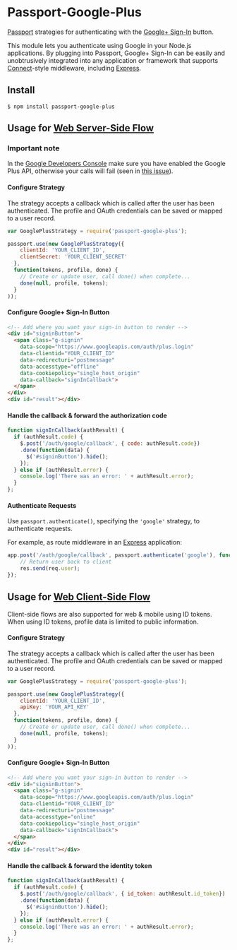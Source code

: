 # Passport-Google-Plus

[Passport](http://passportjs.org/) strategies for authenticating with the 
[Google+ Sign-In](https://developers.google.com/+/features/sign-in) button. 

This module lets you authenticate using Google in your Node.js applications.
By plugging into Passport, Google+ Sign-In can be easily and
unobtrusively integrated into any application or framework that supports
[Connect](http://www.senchalabs.org/connect/)-style middleware, including
[Express](http://expressjs.com/).

## Install

    $ npm install passport-google-plus

## Usage for [Web Server-Side Flow](https://developers.google.com/+/web/signin/server-side-flow)

### Important note

In the [Google Developers Console](https://console.developers.google.com/) make sure you have enabled the Google Plus API, otherwise your calls will fail (seen in [this issue](https://github.com/jaredhanson/passport-google-oauth/pull/45#issuecomment-52711960)).

#### Configure Strategy

The strategy accepts a callback which is called after the user has been authenticated. The
profile and OAuth credentials can be saved or mapped to a user record.

```js
var GooglePlusStrategy = require('passport-google-plus');

passport.use(new GooglePlusStrategy({
    clientId: 'YOUR_CLIENT_ID',
    clientSecret: 'YOUR_CLIENT_SECRET'
  },
  function(tokens, profile, done) {
    // Create or update user, call done() when complete...
    done(null, profile, tokens);
  }
));
```
    
#### Configure Google+ Sign-In Button

```html
<!-- Add where you want your sign-in button to render -->
<div id="signinButton">
  <span class="g-signin"
    data-scope="https://www.googleapis.com/auth/plus.login"
    data-clientid="YOUR_CLIENT_ID"
    data-redirecturi="postmessage"
    data-accesstype="offline"
    data-cookiepolicy="single_host_origin"
    data-callback="signInCallback">
  </span>
</div>
<div id="result"></div>
```


#### Handle the callback & forward the authorization code

```js
function signInCallback(authResult) {
  if (authResult.code) {
    $.post('/auth/google/callback', { code: authResult.code})
    .done(function(data) {
      $('#signinButton').hide();
    }); 
  } else if (authResult.error) {
    console.log('There was an error: ' + authResult.error);
  }
};
```

#### Authenticate Requests

Use `passport.authenticate()`, specifying the `'google'` strategy, to
authenticate requests.

For example, as route middleware in an [Express](http://expressjs.com/)
application:

```js
app.post('/auth/google/callback', passport.authenticate('google'), function(req, res) {
    // Return user back to client
    res.send(req.user);
});
```

## Usage for [Web Client-Side Flow](https://developers.google.com/+/web/signin/#using_the_client-side_flow)

Client-side flows are also supported for web & mobile using ID tokens. When using ID tokens, profile 
data is limited to public information.

#### Configure Strategy

The strategy accepts a callback which is called after the user has been authenticated. The
profile and OAuth credentials can be saved or mapped to a user record.

```js
var GooglePlusStrategy = require('passport-google-plus');

passport.use(new GooglePlusStrategy({
    clientId: 'YOUR_CLIENT_ID',
    apiKey: 'YOUR_API_KEY'
  },
  function(tokens, profile, done) {
    // Create or update user, call done() when complete...
    done(null, profile, tokens);
  }
));
```

#### Configure Google+ Sign-In Button

```html
<!-- Add where you want your sign-in button to render -->
<div id="signinButton">
  <span class="g-signin"
    data-scope="https://www.googleapis.com/auth/plus.login"
    data-clientid="YOUR_CLIENT_ID"
    data-redirecturi="postmessage"
    data-accesstype="online"
    data-cookiepolicy="single_host_origin"
    data-callback="signInCallback">
  </span>
</div>
<div id="result"></div>
```

#### Handle the callback & forward the identity token

```js
function signInCallback(authResult) {
  if (authResult.code) {
    $.post('/auth/google/callback', { id_token: authResult.id_token})
    .done(function(data) {
      $('#signinButton').hide();
    }); 
  } else if (authResult.error) {
    console.log('There was an error: ' + authResult.error);
  }
};
```
